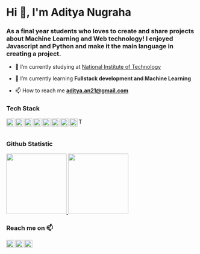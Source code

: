 

<h1 align="">Hi 👋, I'm Aditya Nugraha</h1>
<h3 align="">As a final year students who loves to create and share projects about Machine Learning and Web technology! I enjoyed Javascript and Python and make it the main language in creating a project.</h3>


- 🔭 I’m currently studying at [National Institute of Technology](https://www.itenas.ac.id/)

- 🌱 I’m currently learning **Fullstack development and Machine Learning**

- 📫 How to reach me **aditya.an21@gmail.com**


### Tech Stack
  <a href="#"><img align="left" alt="JavaScript" title="JavaScript" width="21px" src="https://upload.wikimedia.org/wikipedia/commons/9/99/Unofficial_JavaScript_logo_2.svg" /></a>
  <a href="#"><img align="left" alt="TypeScript" title="TypeScript" width="21px" src="https://upload.wikimedia.org/wikipedia/commons/4/4c/Typescript_logo_2020.svg" /></a>
  <a href="#"><img align="left" alt="Python" title="Python" width="21px" src="https://designlooter.com/images/python-svg-1.png" /></a>
  <a href="#"><img align="left" alt="TensorFlow" title="TensorFlow" width="21px" src="https://i0.wp.com/albertfattal.com/wp-content/uploads/2018/03/Tensorflow_logo.svg.png?ssl=1" /></a>
  <a href="https://www.mongodb.com/"><img align="left" alt="MongoDB" title="MongoDB" height="21px" src="https://seeklogo.com/images/M/mongodb-logo-4A71340576-seeklogo.com.png" /></a>
  <a href="https://nodejs.org/"><img align="left" alt="NodeJS" title="NodeJS" width="21px" src="https://seeklogo.com/images/N/nodejs-logo-FBE122E377-seeklogo.com.png" /></a>
  <a href="https://reactjs.org/"><img align="left" alt="React" title="React" width="21px" src="https://cdn.worldvectorlogo.com/logos/react-2.svg" /></a>
  <a href="https://nextjs.org/"><img align="left" alt="Next" title="Next (React SSR Framework)" width="21px" src="https://iconape.com/wp-content/files/gm/82643/svg/next-js.svg" /></a>
  <a href="https://tailwindcss.com/"><img align="left" alt="Tailwind" title="Tailwind" height="15px" src="https://seeklogo.com/images/T/tailwind-css-logo-5AD4175897-seeklogo.com.png" /></a>
  <br>
  <br>

### Github Statistic
<p align="left">
<a href="https://github.com/adityanhh">
  <img height="160em" src="https://github-readme-stats-eight-theta.vercel.app/api?username=adityanhh&show_icons=true&theme=algolia&include_all_commits=true&count_private=true"/>
  <img height="160em" src="https://github-readme-stats-eight-theta.vercel.app/api/top-langs/?username=adityanhh&layout=compact&langs_count=8&theme=algolia"/>
</a>
</p>

### Reach me on 📫
<a href="https://linkedin.com/in/adityanhh/"><img align="left" alt="linkedin" width="21px" src="https://seeklogo.com/images/L/linkedin-icon-logo-05B2880899-seeklogo.com.png" /></a>
<a href="mailto:aditya.an21@gmail.com"><img align="left" alt="email" width="21px" src="https://seeklogo.com/images/G/gmail-new-2020-logo-32DBE11BB4-seeklogo.com.png" /></a>
<a href="https://www.instagram.com/adityanhh"><img align="left" alt="email" width="21px" src="https://seeklogo.com/images/I/instagram-logo-041EABACE1-seeklogo.com.png" /></a>

